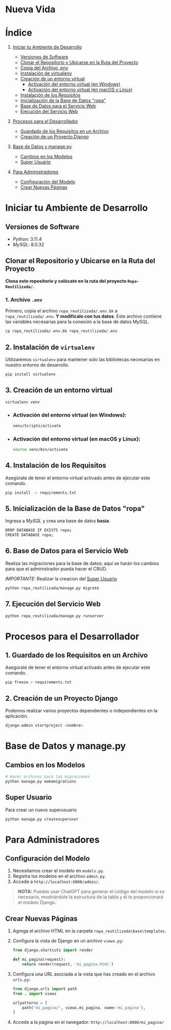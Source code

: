 # Nueva Vida

# Índice

1. [Iniciar tu Ambiente de Desarrollo](#iniciar-tu-ambiente-de-desarrollo)
    - [Versiones de Software](#versiones-de-software)
    - [Clonar el Repositorio y Ubicarse en la Ruta del Proyecto](#clonar-el-repositorio-y-ubicarse-en-la-ruta-del-proyecto)
    - [Copia del Archivo .env](#copia-del-archivo-env)
    - [Instalación de virtualenv](#instalación-de-virtualenv)
    - [Creación de un entorno virtual](#creación-de-un-entorno-virtual)
        - [Activación del entorno virtual (en Windows)](#activación-del-entorno-virtual-en-windows)
        - [Activación del entorno virtual (en macOS y Linux)](#activación-del-entorno-virtual-en-macos-y-linux)
    - [Instalación de los Requisitos](#instalación-de-los-requisitos)
    - [Inicialización de la Base de Datos "ropa"](#inicialización-de-la-base-de-datos-ropa)
    - [Base de Datos para el Servicio Web](#base-de-datos-para-el-servicio-web)
    - [Ejecución del Servicio Web](#ejecución-del-servicio-web)

2. [Procesos para el Desarrollador](#procesos-para-el-desarrollador)
    - [Guardado de los Requisitos en un Archivo](#guardado-de-los-requisitos-en-un-archivo)
    - [Creación de un Proyecto Django](#creación-de-un-proyecto-django)

3. [Base de Datos y manage.py](#base-de-datos-y-managepy)
    - [Cambios en los Modelos](#cambios-en-los-modelos)
    - [Super Usuario](#super-usuario)

4. [Para Administradores](#para-administradores)
    - [Configuración del Modelo](#configuración-del-modelo)
    - [Crear Nuevas Páginas](#crear-nuevas-páginas)

# Iniciar tu Ambiente de Desarrollo

## Versiones de Software
- *Python*: 3.11.4
- *MySQL*: 8.0.32

## Clonar el Repositorio y Ubicarse en la Ruta del Proyecto

**Clona este repositorio y colócate en la ruta del proyecto `Ropa-Reutilizada/`.**

### 1. Archivo `.env`

Primero, copia el archivo `ropa_reutilizada/.env.bk` a `ropa_reutilizada/.env`. **Y modifícalo con tus datos**. Este archivo contiene las variables necesarias para la conexión a la base de datos MySQL.

```sh
cp ropa_reutilizada/.env.bk ropa_reutilizada/.env
```

## 2. Instalación de `virtualenv`

Utilizaremos `virtualenv` para mantener solo las bibliotecas necesarias en nuestro entorno de desarrollo.

```sh
pip install virtualenv
```

## 3. Creación de un entorno virtual

```sh
virtualenv venv
```

- ### Activación del entorno virtual (en Windows):
  
  ```sh
  venv/Scripts/activate
  ```

- ### Activación del entorno virtual (en macOS y Linux):
  
  ```sh
  source venv/bin/activate
  ```

## 4. Instalación de los Requisitos

Asegúrate de tener el entorno virtual activado antes de ejecutar este comando.

```sh
pip install -r requirements.txt
```

## 5. Inicialización de la Base de Datos "ropa"

Ingresa a *MySQL* y crea una base de datos **basia**.

```sh
DROP DATABASE IF EXISTS ropa;
CREATE DATABASE ropa;
```

## 6. Base de Datos para el Servicio Web

Realiza las migraciones para la base de datos; aquí se harán los cambios para que el administrador pueda hacer el CRUD.

*IMPORTANTE:* Realizar la creacion del [Super Usuario](#super-usuario)
```sh
python ropa_reutilizada/manage.py migrate
```

## 7. Ejecución del Servicio Web

```sh
python ropa_reutilizada/manage.py runserver
```

# Procesos para el Desarrollador

## 1. Guardado de los Requisitos en un Archivo

Asegúrate de tener el entorno virtual activado antes de ejecutar este comando.

```sh
pip freeze > requirements.txt
```

## 2. Creación de un Proyecto Django

Podemos realizar varios proyectos dependientes o independientes en la aplicación.

```sh
django-admin startproject <nombre>
```

# Base de Datos y manage.py

## Cambios en los Modelos

```sh
# Hacer archivos para las migraciones
python manage.py makemigrations
```

## Super Usuario

Para crear un nuevo superusuario

```sh
python manage.py createsuperuser
```

# Para Administradores

## Configuración del Modelo

1. Necesitamos crear el modelo en `models.py`.
2. Registra los modelos en el archivo `admin.py`.
3. Accede a `http://localhost:8000/admin/`.

> **NOTA:** Puedes usar ChatGPT para generar el código del modelo si es necesario, mostrándole la estructura de la tabla y él te proporcionará el modelo Django.

## Crear Nuevas Páginas


1. Agrega el archivo HTML en la carpeta `ropa_reutilizada\base\templates`.
2. Configura la vista de Django en un archivo `views.py`:

   ```python
   from django.shortcuts import render

   def mi_pagina(request):
       return render(request, 'mi_pagina.html')
   ```

3. Configura una URL asociada a la vista que has creado en el archivo `urls.py`:

   ```python
   from django.urls import path
   from . import views

   urlpatterns = [
       path('mi_pagina/', views.mi_pagina, name='mi_pagina'),
   ]
   ```

4. Accede a la página en el navegador: `http://localhost:8000/mi_pagina/`
